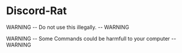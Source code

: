 # Discord-Rat
WARNING -- Do not use this illegally. -- WARNING

WARNING -- Some Commands could be harmfull to your computer -- WARNING
